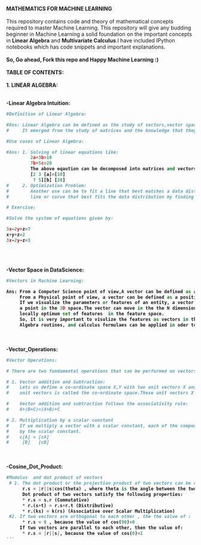 

<b>MATHEMATICS FOR MACHINE LEARNING</b>
<br></br>
This repository contains code and theory of mathematical concepts required to master Machine Learning.
This repository will give any budding beginner in Machine Learning a solid foundation on the important concepts 
in <b>Linear Algebra</b> and <b>Multivariate Calculus</b>.I have included IPython notebooks which has code snippets and important
explanations.
<br></br>
<b>So, Go ahead, Fork this repo and Happy Machine Learning :)</b>
<br></br>
<b>TABLE OF CONTENTS: </b>
<br></br>
<b>1. LINEAR ALGEBRA: <b>
<br></br>

-Linear Algebra Intuition:
```python
#Definition of Linear Algebra:

#Ans: Linear Algebra can be defined as the study of vectors,vector spaces and mapping between vector spaces.
#     It emerged from the study of matrices and the knowledge that they can be solved using system of linear equations.

#Use cases of Linear Algebra:

#Ans: 1. Solving of linear equations like:
         2a+3b=10
         7b+5c=20
         The above eqaution can be decomposed into matrices and vectors like:
         [2 3 [a]=[10]
          7 5][b] [20]
#     2. Optimization Problem:
#        Another use can be to fit a line that best matches a data distribution.The objective is to find the 
#        line or curve that best fits the data distribution by finding the optimal parameters of the line.

# Exercise:

#Solve the system of equations given by:

3x−2y+z=7
x+y+z=2
3x−2y−z=3
```
<br></br>

-Vector Space in DataScience:
```python
#Vectors in Machine Learning:

Ans: From a Computer Science point of view,A vector can be defined as a list of numbers.
     From a Physical point of view, a vector can be defined as a position in 3D space.
     If we visualize the parameters or features of an entity, a vector can be visualized spatially as
     a point in the 3D space.The vector can move in the the N dimensional feature space to find the globally
     locally optimum set of features  in the feature space.
     So, it is very important to visulize the features as vectors in the N dimensional feature space, so Linear 
     Algebra routines, and calculus formulaes can be applied in oder to solve them.
```
<br></br>
-Vector_Operations:
```python
#Vector Operations:

# There are two fundamental operations that can be performed on vectors

# 1. Vector addition and Subtraction:
#    Lets us define a co-ordinate space X,Y with two unit vectors X and Y. The space spanned by the 
#    unit vectors is called the co-ordinate space.These unit vectors X and Y are called the basis vectors.

#    Vector addition and subtraction follows the associativity rule:
#    A+(B+C)=(A+B)+C

# 2. Multiplication by a scalar constant
#    If we multiply a vector with a scalar constant, each of the components of the scalar vector is multiplied
#    by the scalar constant.
#    c[A] = [cA]
#     [B]   [cB]
```
<br></br>
-Cosine_Dot_Product:
```python
#Modulus  and dot product of vectors
 # 1. The dot product or the projection product of two vectors can be explained as :
      r.s = |r||s|cos(theta) , where theta is the angle between the two vectors
      Dot product of two vectors satisfy the following properties:
      * r.s = s.r (Commutative)
      * r.(s+t) = r.s+r.t (Distributive)
      * r.(ks) = k(rs) (Associative over Scalar Multiplication)
 #2. If two vectors are orthogonal to each other , the the value of :
      * r.s = 0 , because the value of cos(90)=0
     If two vectors are parallel to each other, then the value of:
      * r.s = |r||s|, because the value of cos(0)=1
'''
